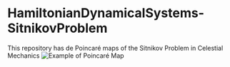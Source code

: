 # HamiltonianDynamicalSystems-SitnikovProblem
This repository has de Poincaré maps of the Sitnikov Problem in Celestial Mechanics
![Example of Poincaré Map](
HamiltonianDynamicalSystems-SitnikovProblem/Plots/Epsilon-Plots/Epsilon(0,6)/)
